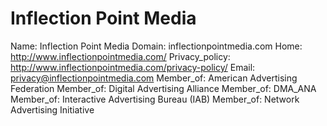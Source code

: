 
# Inflection Point Media

Name: Inflection Point Media
Domain: inflectionpointmedia.com
Home: http://www.inflectionpointmedia.com/
Privacy_policy: http://www.inflectionpointmedia.com/privacy-policy/
Email: privacy@inflectionpointmedia.com
Member_of: American Advertising Federation
Member_of: Digital Advertising Alliance
Member_of: DMA_ANA
Member_of: Interactive Advertising Bureau (IAB)
Member_of: Network Advertising Initiative
